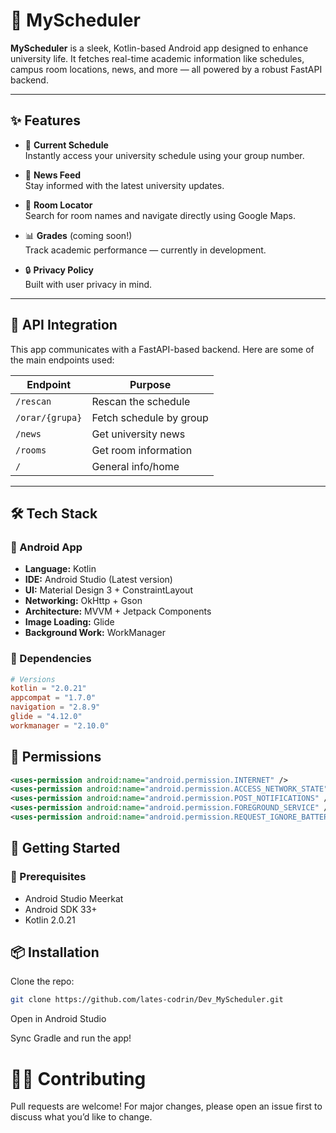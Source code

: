 # 📱 MyScheduler

**MyScheduler** is a sleek, Kotlin-based Android app designed to enhance university life. It fetches real-time academic information like schedules, campus room locations, news, and more — all powered by a robust FastAPI backend.

---

## ✨ Features

- 📅 **Current Schedule**  
  Instantly access your university schedule using your group number.

- 📰 **News Feed**  
  Stay informed with the latest university updates.

- 🏫 **Room Locator**  
  Search for room names and navigate directly using Google Maps.

- 📊 **Grades** (coming soon!)  
  Track academic performance — currently in development.

- 🔒 **Privacy Policy**  
  Built with user privacy in mind.

---

## 🔌 API Integration

This app communicates with a FastAPI-based backend. Here are some of the main endpoints used:

| Endpoint            | Purpose                |
|---------------------|------------------------|
| `/rescan`           | Rescan the schedule    |
| `/orar/{grupa}`     | Fetch schedule by group |
| `/news`             | Get university news    |
| `/rooms`            | Get room information   |
| `/`                 | General info/home      |

---

## 🛠️ Tech Stack

### 📱 Android App
- **Language:** Kotlin
- **IDE:** Android Studio (Latest version)
- **UI:** Material Design 3 + ConstraintLayout
- **Networking:** OkHttp + Gson
- **Architecture:** MVVM + Jetpack Components
- **Image Loading:** Glide
- **Background Work:** WorkManager

### 🧰 Dependencies

```toml
# Versions
kotlin = "2.0.21"
appcompat = "1.7.0"
navigation = "2.8.9"
glide = "4.12.0"
workmanager = "2.10.0"
```

## 🚀 Permissions
```xml
<uses-permission android:name="android.permission.INTERNET" />
<uses-permission android:name="android.permission.ACCESS_NETWORK_STATE" />
<uses-permission android:name="android.permission.POST_NOTIFICATIONS" />
<uses-permission android:name="android.permission.FOREGROUND_SERVICE" />
<uses-permission android:name="android.permission.REQUEST_IGNORE_BATTERY_OPTIMIZATIONS" />
```


## 🧭 Getting Started
### 🔨 Prerequisites
- Android Studio Meerkat
- Android SDK 33+
- Kotlin 2.0.21

## 📦 Installation
Clone the repo:
```bash
git clone https://github.com/lates-codrin/Dev_MyScheduler.git
```
Open in Android Studio

Sync Gradle and run the app!

# 🧑‍💻 Contributing
Pull requests are welcome! For major changes, please open an issue first to discuss what you’d like to change.
